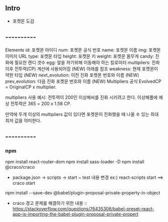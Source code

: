 ## Intro
* 포켓몬 도감

## ----------
Elements
id: 포켓몬 아이디
num: 포켓몬 공식 번호
name: 포켓몬 이름
img: 포켓몬 이미지 URL
type: 포켓몬 타입
height: 포켓몬 키
weight: 포켓몬 몸무게
candy: 진화에 필요한 캔디 겟수
egg: 알을 까기위해 이동해야 하는 킬로미터
multipliers: 진화이후 전투력(CP) 계산에 사용되어짐 (NEW) 아래를 참조
weakness: 현제 포켓몬이 약한 타입 (NEW)
next_evolution: 이전 진화 포켓몬 번호와 이름 (NEW)
prev_evolution: 다음 진화 포켓몬 번호와 이름 (NEW)
Multipliers
공식 EvolvedCP = OriginalCP x multiplier.

multipliers 사용 예시: 전투력이 200인 이상해씨를 진화 시키려고 한다. 이상해풀에 예상 전투력은 365 = 200 x 1.58 CP.

만약에 두개 이상의 multipliers 값이 있다면 포켓몬이 진화했을 때 나올 수 있는 최대 최저 값을 의미한다.

## ----------


### npm
npm install react-router-dom
npm install sass-loader -D
npm install @craco/craco
* package.json -> scripts -> start ~ test 내용 변경 ex:) react-scripts start ==> craco start

npm install --save-dev @babel/plugin-proposal-private-property-in-object
* craco 경고 문제를 해결하기 위한 내용
:: https://stackoverflow.com/questions/76435306/babel-preset-react-app-is-importing-the-babel-plugin-proposal-private-propert

